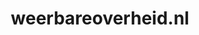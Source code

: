 ---
layout: post
title:  "weerbareoverheid.nl"
internal_url:  "/dutchgov/weerbareoverheid.nl.html"
categories: dutchgov
---